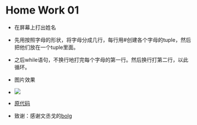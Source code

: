 # Home Work 01
- 在屏幕上打出姓名
- 先用按照字母的形状，将字母分成几行，每行用#创建各个字母的tuple，然后把他们放在一个tuple里面。
- 之后while语句，不换行地打完每个字母的第一行。然后换行打第二行，以此循环。
- 图片效果
- ![](https://raw.githubusercontent.com/liuzhaochen/compuational_physics_N2015302540110/master/homework%2001/liuzc_name.png)
- [原代码](https://github.com/liuzhaochen/compuational_physics_N2015302540110/blob/master/homework%2001/print%20name.py)

- 致谢：感谢文丞戈的[bolg](http://www.cnblogs.com/wen2cheng2ge/p/6488886.html)
